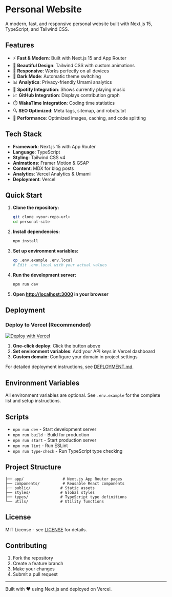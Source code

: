 # Personal Website

A modern, fast, and responsive personal website built with Next.js 15, TypeScript, and Tailwind CSS.

## Features

- ⚡ **Fast & Modern**: Built with Next.js 15 and App Router
- 🎨 **Beautiful Design**: Tailwind CSS with custom animations
- 📱 **Responsive**: Works perfectly on all devices
- 🌙 **Dark Mode**: Automatic theme switching
- 📊 **Analytics**: Privacy-friendly Umami analytics
- 🎵 **Spotify Integration**: Shows currently playing music
- 📈 **GitHub Integration**: Displays contribution graph
- ⏱️ **WakaTime Integration**: Coding time statistics
- 🔍 **SEO Optimized**: Meta tags, sitemap, and robots.txt
- 🚀 **Performance**: Optimized images, caching, and code splitting

## Tech Stack

- **Framework**: Next.js 15 with App Router
- **Language**: TypeScript
- **Styling**: Tailwind CSS v4
- **Animations**: Framer Motion & GSAP
- **Content**: MDX for blog posts
- **Analytics**: Vercel Analytics & Umami
- **Deployment**: Vercel

## Quick Start

1. **Clone the repository:**

   ```bash
   git clone <your-repo-url>
   cd personal-site
   ```

2. **Install dependencies:**

   ```bash
   npm install
   ```

3. **Set up environment variables:**

   ```bash
   cp .env.example .env.local
   # Edit .env.local with your actual values
   ```

4. **Run the development server:**

   ```bash
   npm run dev
   ```

5. **Open [http://localhost:3000](http://localhost:3000) in your browser**

## Deployment

### Deploy to Vercel (Recommended)

[![Deploy with Vercel](https://vercel.com/button)](https://vercel.com/new/clone?repository-url=https://github.com/yourusername/personal-site)

1. **One-click deploy**: Click the button above
2. **Set environment variables**: Add your API keys in Vercel dashboard
3. **Custom domain**: Configure your domain in project settings

For detailed deployment instructions, see [DEPLOYMENT.md](./DEPLOYMENT.md).

## Environment Variables

All environment variables are optional. See `.env.example` for the complete list and setup instructions.

## Scripts

- `npm run dev` - Start development server
- `npm run build` - Build for production
- `npm run start` - Start production server
- `npm run lint` - Run ESLint
- `npm run type-check` - Run TypeScript type checking

## Project Structure

```
├── app/                 # Next.js App Router pages
├── components/          # Reusable React components
├── public/             # Static assets
├── styles/             # Global styles
├── types/              # TypeScript type definitions
└── utils/              # Utility functions
```

## License

MIT License - see [LICENSE](./LICENSE) for details.

## Contributing

1. Fork the repository
2. Create a feature branch
3. Make your changes
4. Submit a pull request

---

Built with ❤️ using Next.js and deployed on Vercel.
